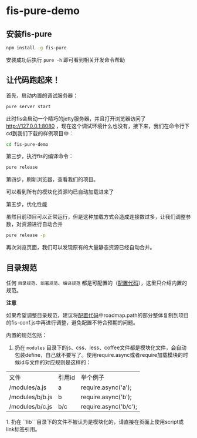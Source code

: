 fis-pure-demo
=====================================

## 安装fis-pure

```bash
npm install -g fis-pure
```

安装成功后执行 ``pure -h`` 即可看到相关开发命令帮助

## 让代码跑起来！

首先，启动内置的调试服务器：

```bash
pure server start
```

此时fis会启动一个精巧的jetty服务器，并且打开浏览器访问了 http://127.0.0.1:8080 ，现在这个调试环境什么也没有，接下来，我们在命令行下cd到我们下载的样例项目中：

```bash
cd fis-pure-demo
```

第三步，执行fis的编译命令：

```bash
pure release
```

第四步，刷新浏览器，查看我们的项目。

可以看到所有的模块化资源均已自动加载进来了

第五步，优化性能

虽然目前项目可以正常运行，但是这种加载方式会造成连接数过多，让我们调整参数，对资源进行自动合并

```bash
pure release -p
```

再次浏览页面，我们可以发现原有的大量静态资源已经自动合并。

## 目录规范

任何 ``目录规范``、``部署规范``、``编译规范`` 都是可配置的（[配置代码](https://github.com/fex-team/fis-pure/blob/master/pure.js#L28-L67)），这里只介绍内置的规范。

**注意**

如果希望调整目录规范，建议将[配置代码](https://github.com/fex-team/fis-pure/blob/master/pure.js#L28-L67)中roadmap.path的部分整体复制到项目的fis-conf.js中再进行调整，避免配置不符合预期的问题。

内置的规范包括：

1. 扔在 ``modules`` 目录下的js、css、less、coffee文件都是模块化文件，会自动包装define，自己就不要写了。使用require.async或者require加载模块的时候id与文件的对应规则是这样的：
<table>
    <tr>
        <td>文件</td>
        <td>引用id</td>
        <td>举个例子</td>
    </tr>
    <tr>
        <td>/modules/a.js</td>
        <td>a</td>
        <td>require.async('a');</td>
    </tr>
    <tr>
        <td>/modules/b/b.js</td>
        <td>b</td>
        <td>require.async('b');</td>
    </tr>
    <tr>
        <td>/modules/b/c.js</td>
        <td>b/c</td>
        <td>require.async('b/c');</td>
    </tr>
</table>
1. 扔在 ``lib`` 目录下的文件不被认为是模块化的，请直接在页面上使用script或link标签引用。